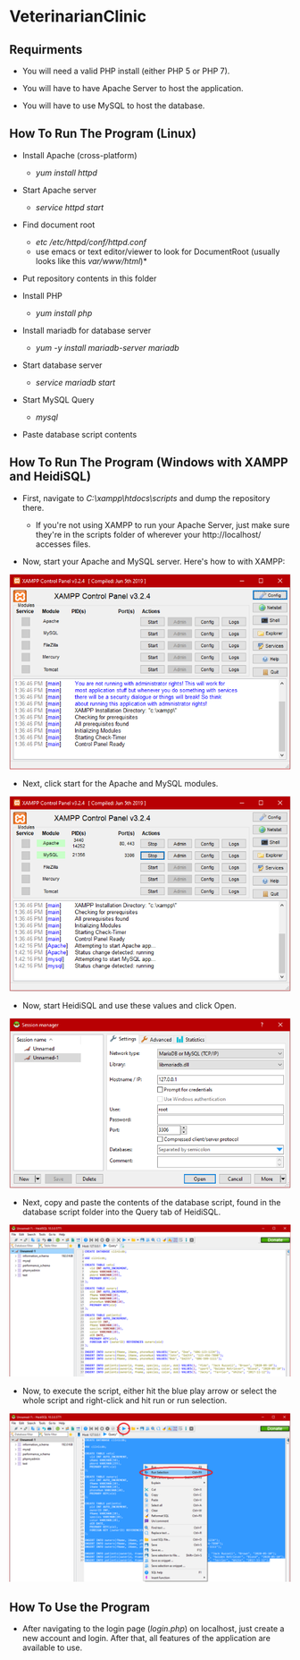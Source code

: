 # VeterinarianClinic

## **Requirments**

* You will need a valid PHP install (either PHP 5 or PHP 7).

* You will have to have Apache Server to host the application.

* You will have to use MySQL to host the database.

## **How To Run The Program (Linux)**

* Install Apache (cross-platform)
  * *yum install httpd*

* Start Apache server
  * *service httpd start*

* Find document root
  * *etc /etc/httpd/conf/httpd.conf*
  * use emacs or text editor/viewer to look for DocumentRoot (usually looks like this *var/www/html*)*

* Put repository contents in this folder

* Install PHP
  * *yum install php*

* Install mariadb for database server
  * *yum -y install mariadb-server mariadb*

* Start database server
  * *service mariadb start*

* Start MySQL Query
  * *mysql*

* Paste database script contents

## **How To Run The Program (Windows with XAMPP and HeidiSQL)** 

* First, navigate to *C:\xampp\htdocs\scripts* and dump the repository there.
  * If you're not using XAMPP to run your Apache Server, just make sure they're in the scripts folder of wherever your http://localhost/ accesses files.

* Now, start your Apache and MySQL server. Here's how to with XAMPP:

![Image of XAMPP](https://github.com/BrianASpencer/VeterinarianClinic/blob/master/Other/Image%20of%20XAMPP.png)

* Next, click start for the Apache and MySQL modules.

![Image of XAMPP Buttons](https://github.com/BrianASpencer/VeterinarianClinic/blob/master/Other/Image%20of%20XAMPP%20Buttons.png)

* Now, start HeidiSQL and use these values and click Open.

![Image of HeidiSQL](https://github.com/BrianASpencer/VeterinarianClinic/blob/master/Other/Image%20of%20HeidiSQL.png)

* Next, copy and paste the contents of the database script, found in the database script folder into the Query tab of HeidiSQL.

![Image of HeidiSQL w/Query](https://github.com/BrianASpencer/VeterinarianClinic/blob/master/Other/Image%20of%20HeidiSQL%20wQuery.png)

* Now, to execute the script, either hit the blue play arrow or select the whole script and right-click and hit run or run selection.

![Image of HeidiSQL w/Selection](https://github.com/BrianASpencer/VeterinarianClinic/blob/master/Other/Image%20of%20HeidiSQL%20wSelection.png)


## **How To Use the Program** 

* After navigating to the login page (*login.php*) on localhost, just create a new account and login. After that, all features of the application are available to use.
